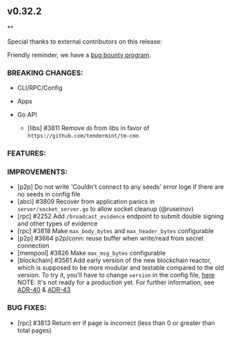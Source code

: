## v0.32.2

\*\*

Special thanks to external contributors on this release:

Friendly reminder, we have a [bug bounty
program](https://hackerone.com/tendermint).

### BREAKING CHANGES:

- CLI/RPC/Config

- Apps

- Go API
  - [libs] \#3811 Remove `db` from libs in favor of `https://github.com/tendermint/tm-cmn`

### FEATURES:

### IMPROVEMENTS:

- [p2p] Do not write 'Couldn't connect to any seeds' error loge if there are no seeds in config file
- [abci] \#3809 Recover from application panics in `server/socket_server.go` to allow socket cleanup (@ruseinov)
- [rpc] \#2252 Add `/broadcast_evidence` endpoint to submit double signing and other types of evidence
- [rpc] \#3818 Make `max_body_bytes` and `max_header_bytes` configurable
- [p2p] \#3664 p2p/conn: reuse buffer when write/read from secret connection
- [mempool] \#3826 Make `max_msg_bytes` configurable
- [blockchain] \#3561 Add early version of the new blockchain reactor, which is supposed to be more modular and testable compared to the old version. To try it, you'll have to change `version` in the config file, [here](https://github.com/tendermint/tendermint/blob/master/config/toml.go#L303) NOTE: It's not ready for a production yet. For further information, see [ADR-40](https://github.com/tendermint/tendermint/blob/master/docs/architecture/adr-040-blockchain-reactor-refactor.md) & [ADR-43](https://github.com/tendermint/tendermint/blob/master/docs/architecture/adr-043-blockchain-riri-org.md)

### BUG FIXES:

- [rpc] \#3813 Return err if page is incorrect (less than 0 or greater than total pages)
